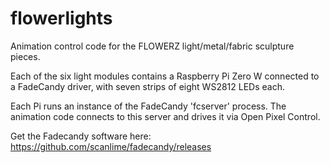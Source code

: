 # flowerlights

Animation control code for the FLOWERZ light/metal/fabric sculpture pieces.

Each of the six light modules contains a Raspberry Pi Zero W connected to a
FadeCandy driver, with seven strips of eight WS2812 LEDs each.

Each Pi runs an instance of the FadeCandy 'fcserver' process. The animation
code connects to this server and drives it via Open Pixel Control.

Get the Fadecandy software here:
<https://github.com/scanlime/fadecandy/releases>

